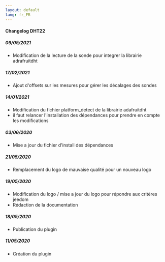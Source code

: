 ```yaml
---
layout: default
lang: fr_FR
---
```


#### Changelog DHT22

##### 09/05/2021
- Modification de la lecture de la sonde pour integrer la librairie adrafruitdht
##### 17/02/2021
- Ajout d'offsets sur les mesures pour gérer les décalages des sondes

##### 14/01/2021
- Modification du fichier platform_detect de la librairie adafruitdht 
- il faut relancer l'installation des dépendances pour prendre en compte les modifications
##### 03/06/2020
- Mise a jour du fichier d'install des dépendances

##### 21/05/2020
- Remplacement du logo de mauvaise qualité pour un nouveau logo 
##### 19/05/2020
- Modification du logo / mise a jour du logo pour répondre aux critères jeedom
- Rédaction de la documentation

##### 18/05/2020

- Publication du plugin

##### 11/05/2020

- Création du plugin
